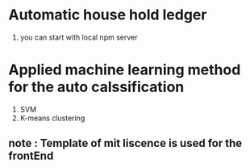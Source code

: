# Automatic house hold ledger
1. you can start with local npm server

# Applied machine learning method for the auto calssification
1. SVM
2. K-means clustering

## note : Template of mit liscence is used for the frontEnd
